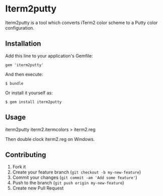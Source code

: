 # Iterm2putty

Iterm2putty is a tool which converts iTerm2 color scheme to a Putty color configuration.

## Installation

Add this line to your application's Gemfile:

    gem 'iterm2putty'

And then execute:

    $ bundle

Or install it yourself as:

    $ gem install iterm2putty

## Usage

iterm2putty iterm2.itermcolors > iterm2.reg

Then double clock iterm2.reg on Windows.

## Contributing

1. Fork it
2. Create your feature branch (`git checkout -b my-new-feature`)
3. Commit your changes (`git commit -am 'Add some feature'`)
4. Push to the branch (`git push origin my-new-feature`)
5. Create new Pull Request

